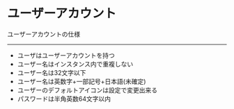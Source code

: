# ユーザーアカウント

ユーザーアカウントの仕様

---

- ユーザはユーザーアカウントを持つ
- ユーザー名はインスタンス内で重複しない
- ユーザー名は32文字以下
- ユーザー名は英数字+一部記号+日本語(未確定)
- ユーザーのデフォルトアイコンは設定で変更出来る
- パスワードは半角英数64文字以内